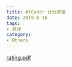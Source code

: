 ```yaml
---
title: AtCoder 计分原理
date: 2019-6-16
tags: 
- 资源
category:
- Others
---
```


[rating.pdf](rating.pdf)
